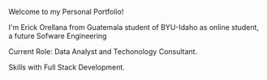 Welcome to my Personal Portfolio! 

I'm Erick Orellana from Guatemala student of BYU-Idaho as online student, a future Sofware Engineering

Current Role: Data Analyst and Techonology Consultant.

Skills with Full Stack Development.
